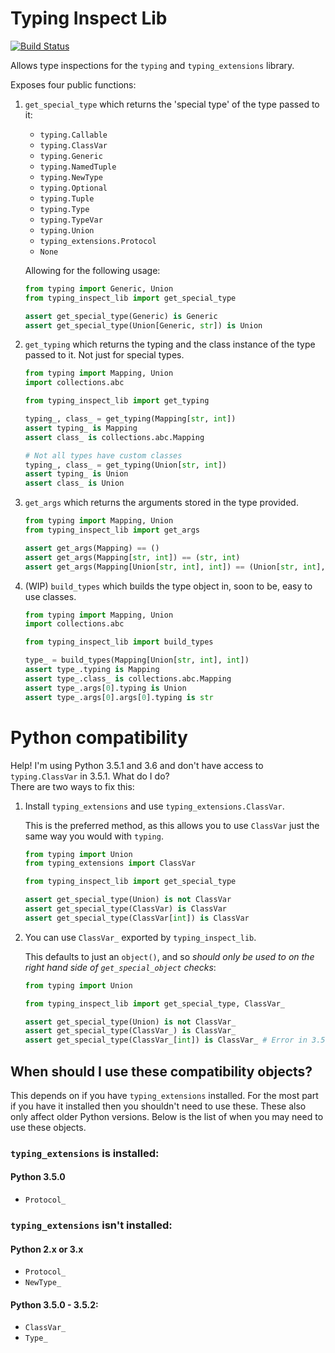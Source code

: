 # Typing Inspect Lib

[![Build Status](https://travis-ci.org/Peilonrayz/typing_inspect_lib.svg?branch=master)](https://travis-ci.org/Peilonrayz/typing_inspect_lib)

Allows type inspections for the `typing` and `typing_extensions` library.

Exposes four public functions:

1. `get_special_type` which returns the 'special type' of the type passed to it:

    - `typing.Callable`
    - `typing.ClassVar`
    - `typing.Generic`
    - `typing.NamedTuple`
    - `typing.NewType`
    - `typing.Optional`
    - `typing.Tuple`
    - `typing.Type`
    - `typing.TypeVar`
    - `typing.Union`
    - `typing_extensions.Protocol`
    - `None`
    
    Allowing for the following usage:
    
    ```python
    from typing import Generic, Union
    from typing_inspect_lib import get_special_type
    
    assert get_special_type(Generic) is Generic
    assert get_special_type(Union[Generic, str]) is Union
    ```
    
2. `get_typing` which returns the typing and the class instance of the type passed to it. Not just for special types.

    ```python
    from typing import Mapping, Union
    import collections.abc
    
    from typing_inspect_lib import get_typing
    
    typing_, class_ = get_typing(Mapping[str, int])
    assert typing_ is Mapping
    assert class_ is collections.abc.Mapping
    
    # Not all types have custom classes
    typing_, class_ = get_typing(Union[str, int])
    assert typing_ is Union
    assert class_ is Union
    ```

3. `get_args` which returns the arguments stored in the type provided.

    ```python
    from typing import Mapping, Union
    from typing_inspect_lib import get_args
    
    assert get_args(Mapping) == ()
    assert get_args(Mapping[str, int]) == (str, int)
    assert get_args(Mapping[Union[str, int], int]) == (Union[str, int], int)
     ```

4. (WIP) `build_types` which builds the type object in, soon to be, easy to use classes.

    ```python
    from typing import Mapping, Union
    import collections.abc
    
    from typing_inspect_lib import build_types
    
    type_ = build_types(Mapping[Union[str, int], int])
    assert type_.typing is Mapping
    assert type_.class_ is collections.abc.Mapping
    assert type_.args[0].typing is Union
    assert type_.args[0].args[0].typing is str
     ```

# Python compatibility

Help! I'm using Python 3.5.1 and 3.6 and don't have access to `typing.ClassVar` in 3.5.1. What do I do?  
There are two ways to fix this:

1. Install `typing_extensions` and use `typing_extensions.ClassVar`.

    This is the preferred method, as this allows you to use `ClassVar` just the same way you would with `typing`.

    ```python
    from typing import Union
    from typing_extensions import ClassVar
    
    from typing_inspect_lib import get_special_type
    
    assert get_special_type(Union) is not ClassVar
    assert get_special_type(ClassVar) is ClassVar
    assert get_special_type(ClassVar[int]) is ClassVar
    ```
        
2. You can use `ClassVar_` exported by `typing_inspect_lib`.

    This defaults to just an `object()`, and so _should only be used to on the right hand side of `get_special_object` checks_:
    
    ```python
    from typing import Union
    
    from typing_inspect_lib import get_special_type, ClassVar_
    
    assert get_special_type(Union) is not ClassVar_
    assert get_special_type(ClassVar_) is ClassVar_
    assert get_special_type(ClassVar_[int]) is ClassVar_ # Error in 3.5.1
    ```

## When should I use these compatibility objects?

This depends on if you have `typing_extensions` installed. For the most part if you have it installed then you shouldn't need to use these. These also only affect older Python versions. Below is the list of when you may need to use these objects.


### `typing_extensions` is installed:

#### Python 3.5.0

 - `Protocol_`

### `typing_extensions` isn't installed:

#### Python 2.x or 3.x

 - `Protocol_`
 - `NewType_`

#### Python 3.5.0 - 3.5.2:

 - `ClassVar_`
 - `Type_`

